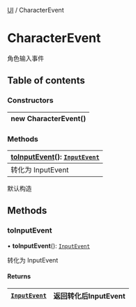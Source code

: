 [UI](../groups/Core.UI.md) / CharacterEvent

# CharacterEvent <Badge type="tip" text="Class" /> <Score text="CharacterEvent" />

<span class="content-big">

角色输入事件

</span>

## Table of contents

### Constructors <Score text="Constructors" /> 
| **new CharacterEvent**()  |
| :----- |

### Methods <Score text="Methods" /> 
| **[toInputEvent](mw.CharacterEvent.md#toinputevent)**(): [`InputEvent`](mw.InputEvent.md)  |
| :-----|
| 转化为 InputEvent|

默认构造

## Methods

### toInputEvent <Score text="toInputEvent" /> 

• **toInputEvent**(): [`InputEvent`](mw.InputEvent.md) <Badge type="tip" text="client" />

转化为 InputEvent

#### Returns

| [`InputEvent`](mw.InputEvent.md) | 返回转化后InputEvent |
| :------ | :------ |

